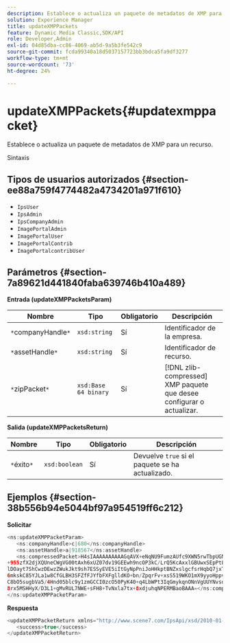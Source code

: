 ```yaml
---
description: Establece o actualiza un paquete de metadatos de XMP para un recurso.
solution: Experience Manager
title: updateXMPPackets
feature: Dynamic Media Classic,SDK/API
role: Developer,Admin
exl-id: 04d85dba-cc86-4069-ab5d-9a5b3fe542c9
source-git-commit: fcda99340a18d5037157723bb3bdca5fa9df3277
workflow-type: tm+mt
source-wordcount: '73'
ht-degree: 24%

---
```


# updateXMPPackets{#updatexmppacket}

Establece o actualiza un paquete de metadatos de XMP para un recurso.

Sintaxis

## Tipos de usuarios autorizados {#section-ee88a759f4774482a4734201a971f610}

* `IpsUser`
* `IpsAdmin`
* `IpsCompanyAdmin`
* `ImagePortalAdmin`
* `ImagePortalUser`
* `ImagePortalContrib`
* `ImagePortalcontribUser`

## Parámetros {#section-7a89621d441840faba639746b410a489}

**Entrada (updateXMPPacketsParam)**

| Nombre | Tipo | Obligatorio | Descripción |
|---|---|---|---|
| `*`companyHandle`*` | `xsd:string` | Sí | Identificador de la empresa. |
| `*`assetHandle`*` | `xsd:string` | Sí | Identificador de recurso. |
| `*`zipPacket`*` | `xsd:Base 64 binary` | Sí | [!DNL zlib-compressed] XMP paquete que desee configurar o actualizar. |

**Salida (updateXMPPacketsReturn)**

| Nombre | Tipo | Obligatorio | Descripción |
|---|---|---|---|
| `*`éxito`*` | `xsd:boolean` | Sí | Devuelve `true` si el paquete se ha actualizado. |

## Ejemplos {#section-38b556b94e5044bf97a954519ff6c212}

**Solicitar**

```java
<ns:updateXMPPacketParam>
   <ns:companyHandle>c|680</ns:companyHandle>
   <ns:assetHandle>a|918567</ns:assetHandle>
   <ns:compressedPacket>H4sIAAAAAAAAAAGqAVX+eNqNU9FumzAUfc9XWN5rwTbpUGNBpC3RtpdqU9NOe3XABTRsU9sM8vezMUUp6qQhhDg
+955zfX2djXQUneCWgVG00tAxh6xUZ07dv19GEEwh9ncOP3kC/LrQ5KcAxxlGBUwxSEpPtLUm3NyDBeIdIghISkTuKU3qLwfzAQZkunymD8cvs5
lDOayt7ShCwzDEwzZWukJkt9sh7ESSyEVE5iItGyNpPniJoHHkptBNZxslgcfsrHqbQ7jxTkG8q5VVplbdYiFNPO0tLpRAC41IjNF1YlksGV2v2
6mkskC85YJLa1w8CfGLBH3SFZfFJYfbFXFglldKO+bn/ZpqrFv+xsS519WKO1mX9yyoHppveRXrgWTlxX9qJk0ojHG9eaBP3PtKnNaNRNJkq6lN
C8bO5sugbVa5/4Hnd05blc9y1zmGCCI0zcO50PyK40+q4LbWPt3IqGmykqnONnVgUUYNvsdfOH6wzN6C03OMd6zQb0KpSh3LPyoIWfgNKX1Vz4i
8rx5MSHHyX/D3L1+gMvRUL7NWE+sFH8+TvNxla7tx+8xdjuhqNPERMBaoBAAA=</ns:compressedPacket>
</ns:updateXMPPacketParam>
```

**Respuesta**

```java
<updateXMPPacketReturn xmlns="http://www.scene7.com/IpsApi/xsd/2010-01-31">
   <success>true</success>
</updateXMPPacketReturn>
```
